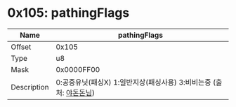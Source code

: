 # 0x105: pathingFlags

| Name | pathingFlags |
| ----| ------------ |
| Offset | 0x105 |
| Type | u8 |
| Mask | 0x0000FF00 |
| Description | 0:공중유닛(패싱X) 1:일반지상(패싱사용) 3:비비는중 (출처: [야돈돈님](https://cafe.naver.com/edac/115099)) |<br>

